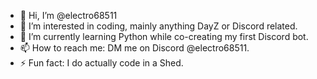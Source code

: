 - 👋 Hi, I’m @electro68511
- 👀 I’m interested in coding, mainly anything DayZ or Discord related.
- 🌱 I’m currently learning Python while co-creating my first Discord bot.
- 📫 How to reach me: DM me on Discord @electro68511.
- ⚡ Fun fact: I do actually code in a Shed.

<!---
electro68511/electro68511 is a ✨ special ✨ repository because its `README.md` (this file) appears on your GitHub profile.
You can click the Preview link to take a look at your changes.
--->
